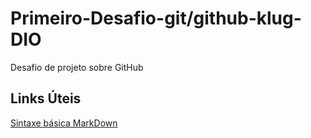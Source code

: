 # Primeiro-Desafio-git/github-klug-DIO
Desafio de projeto sobre GitHub


## Links Úteis
[Sintaxe básica MarkDown](https://www.markdownguide.org/getting-started/)
